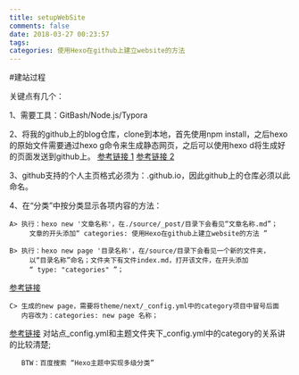 ```yaml
---
title: setupWebSite
comments: false
date: 2018-03-27 00:23:57
tags:
categories: 使用Hexo在github上建立website的方法
---
```


#建站过程

关键点有几个：

1、需要工具：GitBash/Node.js/Typora

2、将我的github上的blog仓库，clone到本地，首先使用npm install，之后hexo的原始文件需要通过hexo g命令来生成静态网页，之后可以使用hexo d将生成好的页面发送到github上。
[参考链接 1](https://blog.csdn.net/Greenovia/article/details/60576985)
[参考链接 2](https://www.cnblogs.com/liuxianan/p/build-blog-website-by-hexo-github.html)

3、github支持的个人主页格式必须为：<username>.github.io，因此github上的仓库必须以此命名。

4、在“分类”中按分类显示各项内容的方法：

	A> 执行：hexo new '文章名称'，在./source/_post/目录下会看见“文章名称.md”；
		 文章的开头添加“ categories: 使用Hexo在github上建立website的方法 ”

	B> 执行：hexo new page '目录名称'，在/source/目录下会看见一个新的文件夹，
		 以“目录名称”命名；文件夹下有文件index.md，打开该文件，在开头添加
		 “ type: "categories" ”；
[参考链接](https://segmentfault.com/q/1010000002561642/)

	C> 生成的new page，需要将theme/next/_config.yml中的category项目中冒号后面
	   内容改为：categories: new page 名称；
[参考链接](https://segmentfault.com/q/1010000000618915/)
	   对站点_config.yml和主题文件夹下_config.yml中的category的关系讲的比较清楚;

	   BTW：百度搜索 “Hexo主题中实现多级分类”





